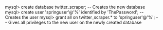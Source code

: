 mysql> create database twitter_scraper; -- Creates the new database
mysql> create user 'springuser'@'%' identified by 'ThePassword'; -- Creates the user
mysql> grant all on twitter_scraper.* to 'springuser'@'%'; -- Gives all privileges to the new user on the newly created database
